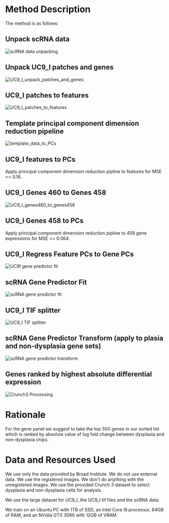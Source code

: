 # Method Description

The method is as follows:

## Unpack scRNA data
![scRNA data unpacking](mermaid/SCRNA_unpack.png) 

## Unpack UC9_I patches and genes
![UC9_I_unpack_patches_and_genes](mermaid/UC9_I_unpack_patches_and_genes.png)  

## UC9_I patches to features 
![UC9_I_patches_to_features](mermaid/UC9_I_patches_to_features.png)  

## Template principal component dimension reduction pipeline
![template_data_to_PCs](mermaid/template_data_to_PCs.png)  

## UC9_I features to PCs
Apply principal component dimension reduction pipline to features for MSE <= 0.16.

## UC9_I Genes 460 to Genes 458
![UC9_I_genes460_to_genes458](mermaid/UC9_I_genes460_to_genes458.png)

## UC9_I Genes 458 to PCs
Apply principal component dimension reduction pipline to 458 gene expressions for MSE <= 0.064.

## UC9_I Regress Feature PCs to Gene PCs
![UC9I gene predictor fit](mermaid/UC9_I_feature_PCs_to_gene_PCs.png)

## scRNA Gene Predictor Fit
![scRNA gene predictor fit](mermaid/SCRNA_calibration.png)

## UC9_I TIF splitter
![UC9_I TIF splitter](mermaid/UC9_I_tif_split_chips.png)  

## scRNA Gene Predictor Transform (apply to plasia and non-dysplasia gene sets)
![scRNA gene predictor transform](mermaid/plasia_gene_inference.png)

## Genes ranked by highest absolute differential expression
![Crunch3 Processing](mermaid/crunch3.png)  

# Rationale

For the gene panel we suggest to take the top 500 genes in our sorted list which is ranked by absolute value of log fold change between dysplasia and non-dysplasia chips.

# Data and Resources Used

We use only the data provided by Broad Institute.  We do not use external data.  We use the registered images.  We don't do anything with the unregistered images.  We use the provided Crunch 3 dataset to select dysplasia and non-dysplasia cells for analysis.

We use the large dataset for UC9_I, the UC9_I tif files and the scRNA data.

We train on an Ubuntu PC with 1TB of SSD, an Intel Core i9 processor, 64GB of RAM, and an NVidia GTX 3060 with 12GB of VRAM.
